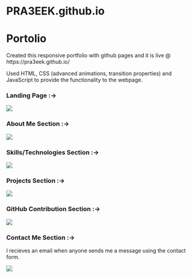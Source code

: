 # PRA3EEK.github.io
<h1>Portolio</h1>
<p>Created this responsive portfolio with github pages and it is live @ https://pra3eek.github.io/</p>
<p>Used HTML, CSS (advanced animations, transition properties) and JavaScript to provide the functionality to the webpage.</p>
<h3>Landing Page :-></h3>
<p></p>
<img src="https://user-images.githubusercontent.com/105979795/192591638-1b67a2d9-e8c5-4fa7-9eb6-7d7543bd60bb.png"/> 
<h3>About Me Section :-></h3>
<p></p>
<img src="https://user-images.githubusercontent.com/105979795/192591891-67fe3977-1d4e-40e7-bd30-82b5c74c2d58.png" />
<h3>Skills/Technologies Section :-></h3>
<p></p>
<img src="https://user-images.githubusercontent.com/105979795/192592148-8a51077c-5b56-47e3-9398-7365729fe78b.png" />
<h3>Projects Section :-></h3>
<p></p>


<img src="https://user-images.githubusercontent.com/105979795/192592418-31355696-9625-4558-b21f-b72c2f7d9a30.png" />
<h3>GitHub Contribution Section :-></h3>
<p></p>
<img src="https://user-images.githubusercontent.com/105979795/192592527-d60de377-1439-43cf-811b-2444b7edf449.png" />
<h3>Contact Me Section :-></h3>
<p>I recieves an email when anyone sends me a message using the contact form.</p>
<img src="https://user-images.githubusercontent.com/105979795/192592980-2bdb1487-7b0e-4184-b9f8-5af1e3704703.png" />
